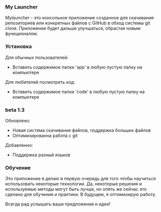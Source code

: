### My Launcher
Mylauncher - это консольное приложение созданное для скачивания репозиториев или конкретных файлов с GitHub в обход системы git clone. Приложение будет дальше улучшаться, обрастая новым функционалом.

### Установка
Для обычных пользователей:
- Вставить содержимое папки 'app' в любую пустую папку на компьютере

Для любителей посмотреть код:
- Вставить содержимое папки 'code' в любую пустую папку на компьютере

### beta 1.3
Обновлено:
 - Новая система скачивания файлов, поддержка больших файлов
 - Оптимизированна работа с git

Добавленно:
 - Поддержка разный языков

### Обучение
Это приложение я делаю в первую очередь для того чтобы научиться использовать некоторые технологии. Да, некоторые решения и используемые методы могут быть лучше, но опять же сейчас это сделано для обучения и практики. В будущем, я оптимизирую работу.

Всегда рад услышать ваши предложения и идеи!
